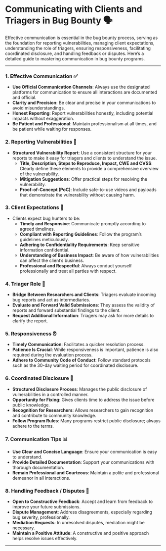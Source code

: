
# Communicating with Clients and Triagers in Bug Bounty 🗣️

Effective communication is essential in the bug bounty process, serving as the foundation for reporting vulnerabilities, managing client expectations, understanding the role of triagers, ensuring responsiveness, facilitating coordinated disclosure, and handling feedback or disputes. Here’s a detailed guide to mastering communication in bug bounty programs.

---

### 1. **Effective Communication** ✅

- **Use Official Communication Channels**: Always use the designated platforms for communication to ensure all interactions are documented and official.
- **Clarity and Precision**: Be clear and precise in your communications to avoid misunderstandings.
- **Honest Reporting**: Report vulnerabilities honestly, including potential impacts without exaggeration.
- **Be Patient and Professional**: Maintain professionalism at all times, and be patient while waiting for responses.

### 2. **Reporting Vulnerabilities** 📝

- **Structured Vulnerability Report**: Use a consistent structure for your reports to make it easy for triagers and clients to understand the issue.
    - **Title, Description, Steps to Reproduce, Impact, CWE and CVSS**: Clearly define these elements to provide a comprehensive overview of the vulnerability.
    - **Mitigation Suggestions**: Offer practical steps for resolving the vulnerability.
    - **Proof-of-Concept (PoC)**: Include safe-to-use videos and payloads that demonstrate the vulnerability without causing harm.

### 3. **Client Expectations** 🎯

- Clients expect bug hunters to be:
    - **Timely and Responsive**: Communicate promptly according to agreed timelines.
    - **Compliant with Reporting Guidelines**: Follow the program’s guidelines meticulously.
    - **Adhering to Confidentiality Requirements**: Keep sensitive information confidential.
    - **Understanding of Business Impact**: Be aware of how vulnerabilities can affect the client’s business.
    - **Professional and Respectful**: Always conduct yourself professionally and treat all parties with respect.

### 4. **Triager Role** 🌉

- **Bridge Between Researchers and Clients**: Triagers evaluate incoming bug reports and act as intermediaries.
- **Evaluate and Forward Valid Submissions**: They assess the validity of reports and forward substantial findings to the client.
- **Request Additional Information**: Triagers may ask for more details to clarify the report.

### 5. **Responsiveness** ⏰

- **Timely Communication**: Facilitates a quicker resolution process.
- **Patience Is Crucial**: While responsiveness is important, patience is also required during the evaluation process.
- **Adhere to Community Code of Conduct**: Follow standard protocols such as the 30-day waiting period for coordinated disclosure.

### 6. **Coordinated Disclosure** 🔄

- **Structured Disclosure Process**: Manages the public disclosure of vulnerabilities in a controlled manner.
- **Opportunity for Fixing**: Gives clients time to address the issue before public knowledge.
- **Recognition for Researchers**: Allows researchers to gain recognition and contribute to community knowledge.
- **Follow Program Rules**: Many programs restrict public disclosure; always adhere to the terms.

### 7. **Communication Tips** 📊

- **Use Clear and Concise Language**: Ensure your communication is easy to understand.
- **Provide Detailed Documentation**: Support your communications with thorough documentation.
- **Remain Professional and Courteous**: Maintain a polite and professional demeanor in all interactions.

### 8. **Handling Feedback / Disputes** 🔄

- **Open to Constructive Feedback**: Accept and learn from feedback to improve your future submissions.
- **Dispute Management**: Address disagreements, especially regarding bug severity, professionally.
- **Mediation Requests**: In unresolved disputes, mediation might be necessary.
- **Maintain a Positive Attitude**: A constructive and positive approach helps resolve issues effectively.

---

